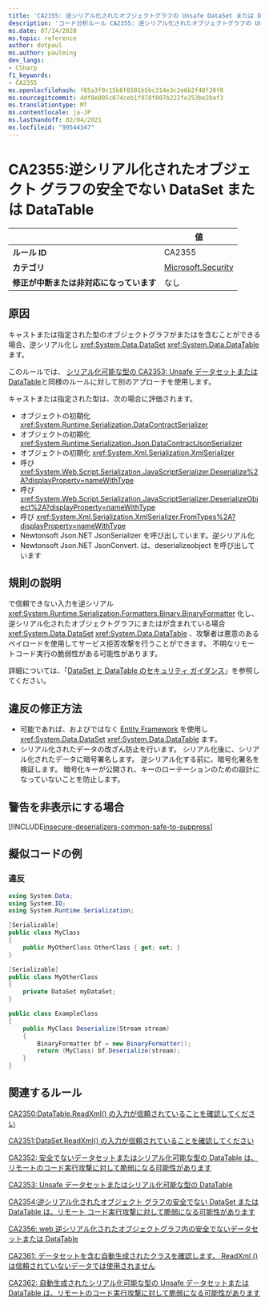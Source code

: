 ```yaml
---
title: 'CA2355: 逆シリアル化されたオブジェクトグラフの Unsafe DataSet または DataTable (コード分析)'
description: 'コード分析ルール CA2355: 逆シリアル化されたオブジェクトグラフの Unsafe DataSet または DataTable について説明します'
ms.date: 07/14/2020
ms.topic: reference
author: dotpaul
ms.author: paulming
dev_langs:
- CSharp
f1_keywords:
- CA2355
ms.openlocfilehash: f85a3f0c15b6f8501b5bc314e3c2e6b2f48f20f0
ms.sourcegitcommit: 4df8e005c074ceb1f978f007b222fe253be2baf3
ms.translationtype: MT
ms.contentlocale: ja-JP
ms.lasthandoff: 02/04/2021
ms.locfileid: "99544347"
---
```

# <a name="ca2355-unsafe-dataset-or-datatable-in-deserialized-object-graph"></a>CA2355:逆シリアル化されたオブジェクト グラフの安全でない DataSet または DataTable

| | 値 |
|-|-|
| **ルール ID** |CA2355|
| **カテゴリ** |[Microsoft.Security](security-warnings.md)|
| **修正が中断または非対応になっています** |なし|

## <a name="cause"></a>原因

キャストまたは指定された型のオブジェクトグラフがまたはを含むことができる場合、逆シリアル化し <xref:System.Data.DataSet> <xref:System.Data.DataTable> ます。

このルールでは、 [シリアル化可能な型の CA2353: Unsafe データセットまたは DataTable](ca2353.md)と同様のルールに対して別のアプローチを使用します。

キャストまたは指定された型は、次の場合に評価されます。

- オブジェクトの初期化 <xref:System.Runtime.Serialization.DataContractSerializer>
- オブジェクトの初期化 <xref:System.Runtime.Serialization.Json.DataContractJsonSerializer>
- オブジェクトの初期化 <xref:System.Xml.Serialization.XmlSerializer>
- 呼び <xref:System.Web.Script.Serialization.JavaScriptSerializer.Deserialize%2A?displayProperty=nameWithType>
- 呼び <xref:System.Web.Script.Serialization.JavaScriptSerializer.DeserializeObject%2A?displayProperty=nameWithType>
- 呼び <xref:System.Xml.Serialization.XmlSerializer.FromTypes%2A?displayProperty=nameWithType>
- Newtonsoft Json.NET JsonSerializer を呼び出しています。逆シリアル化
- Newtonsoft Json.NET JsonConvert. は、deserializeobject を呼び出しています

## <a name="rule-description"></a>規則の説明

で信頼できない入力を逆シリアル <xref:System.Runtime.Serialization.Formatters.Binary.BinaryFormatter> 化し、逆シリアル化されたオブジェクトグラフにまたはが含まれている場合 <xref:System.Data.DataSet> <xref:System.Data.DataTable> 、攻撃者は悪意のあるペイロードを使用してサービス拒否攻撃を行うことができます。 不明なリモートコード実行の脆弱性がある可能性があります。

詳細については、「[DataSet と DataTable のセキュリティ ガイダンス](../../../framework/data/adonet/dataset-datatable-dataview/security-guidance.md)」を参照してください。

## <a name="how-to-fix-violations"></a>違反の修正方法

- 可能であれば、およびではなく [Entity Framework](/ef/) を使用し <xref:System.Data.DataSet> <xref:System.Data.DataTable> ます。
- シリアル化されたデータの改ざん防止を行います。 シリアル化後に、シリアル化されたデータに暗号署名します。 逆シリアル化する前に、暗号化署名を検証します。 暗号化キーが公開され、キーのローテーションのための設計になっていないことを防止します。

## <a name="when-to-suppress-warnings"></a>警告を非表示にする場合

[!INCLUDE[insecure-deserializers-common-safe-to-suppress](~/includes/code-analysis/insecure-deserializers-common-safe-to-suppress.md)]

## <a name="pseudo-code-examples"></a>擬似コードの例

### <a name="violation"></a>違反

```csharp
using System.Data;
using System.IO;
using System.Runtime.Serialization;

[Serializable]
public class MyClass
{
    public MyOtherClass OtherClass { get; set; }
}

[Serializable]
public class MyOtherClass
{
    private DataSet myDataSet;
}

public class ExampleClass
{
    public MyClass Deserialize(Stream stream)
    {
        BinaryFormatter bf = new BinaryFormatter();
        return (MyClass) bf.Deserialize(stream);
    }
}
```

## <a name="related-rules"></a>関連するルール

[CA2350:DataTable.ReadXml() の入力が信頼されていることを確認してください](ca2350.md)

[CA2351:DataSet.ReadXml() の入力が信頼されていることを確認してください](ca2351.md)

[CA2352: 安全でないデータセットまたはシリアル化可能な型の DataTable は、リモートのコード実行攻撃に対して脆弱になる可能性があります](ca2352.md)

[CA2353: Unsafe データセットまたはシリアル化可能な型の DataTable](ca2353.md)

[CA2354:逆シリアル化されたオブジェクト グラフの安全でない DataSet または DataTable は、リモート コード実行攻撃に対して脆弱になる可能性があります](ca2354.md)

[CA2356: web 逆シリアル化されたオブジェクトグラフ内の安全でないデータセットまたは DataTable](ca2356.md)

[CA2361: データセットを含む自動生成されたクラスを確認します。 ReadXml () は信頼されていないデータでは使用されません](ca2361.md)

[CA2362: 自動生成されたシリアル化可能な型の Unsafe データセットまたは DataTable は、リモートのコード実行攻撃に対して脆弱になる可能性があります](ca2362.md)
